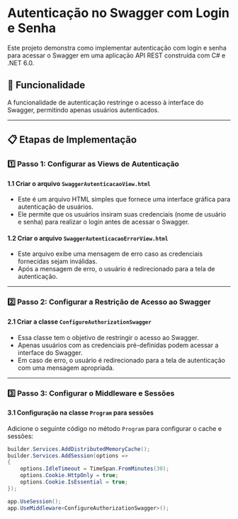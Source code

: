 # Autenticação no Swagger com Login e Senha

Este projeto demonstra como implementar autenticação com login e senha para acessar o Swagger em uma aplicação API REST construída com C# e .NET 6.0.

## 🚀 Funcionalidade

A funcionalidade de autenticação restringe o acesso à interface do Swagger, permitindo apenas usuários autenticados.

---

## 📋 Etapas de Implementação

### 1️⃣ Passo 1: Configurar as Views de Autenticação

#### 1.1 Criar o arquivo `SwaggerAutenticacaoView.html`
- Este é um arquivo HTML simples que fornece uma interface gráfica para autenticação de usuários.
- Ele permite que os usuários insiram suas credenciais (nome de usuário e senha) para realizar o login antes de acessar o Swagger.

#### 1.2 Criar o arquivo `SwaggerAutenticacaoErrorView.html`
- Este arquivo exibe uma mensagem de erro caso as credenciais fornecidas sejam inválidas.
- Após a mensagem de erro, o usuário é redirecionado para a tela de autenticação.

---

### 2️⃣ Passo 2: Configurar a Restrição de Acesso ao Swagger

#### 2.1 Criar a classe `ConfigureAuthorizationSwagger`
- Essa classe tem o objetivo de restringir o acesso ao Swagger.
- Apenas usuários com as credenciais pré-definidas podem acessar a interface do Swagger.
- Em caso de erro, o usuário é redirecionado para a tela de autenticação com uma mensagem apropriada.

---

### 3️⃣ Passo 3: Configurar o Middleware e Sessões

#### 3.1 Configuração na classe `Program` para sessões

Adicione o seguinte código no método `Program` para configurar o cache e sessões:

```csharp
builder.Services.AddDistributedMemoryCache();
builder.Services.AddSession(options =>
{
    options.IdleTimeout = TimeSpan.FromMinutes(30);
    options.Cookie.HttpOnly = true;
    options.Cookie.IsEssential = true;
});

app.UseSession();
app.UseMiddleware<ConfigureAuthorizationSwagger>();



